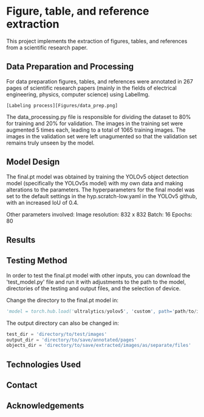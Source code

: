 # Figure, table, and reference extraction 
This project implements the extraction of figures, tables, and references from a scientific research paper. 


## Data Preparation and Processing 
For data preparation figures, tables, and references were annotated in 267 pages of scientific research papers (mainly in the fields of electrical engineering, physics, computer science) using LabelImg. 

`[Labeling process][Figures/data_prep.png]`

The data_processing.py file is responsible for dividing the dataset to 80% for training and 20% for validation. 
The images in the training set were augmented 5 times each, leading to a total of 1065 training images. The images in the validation set were left unagumented so that the validation set remains truly unseen by the model. 

## Model Design 
The final.pt model was obtained by training the YOLOv5 object detection model (specifically the YOLOv5s model) with my own data and making alterations to the parameters. The hyperparameters for the final model was set to the default settings in the hyp.scratch-low.yaml in the YOLOv5 github, with an increased IoU of 0.4.

Other parameters involved: 
    Image resolution: 832 x 832
    Batch: 16
    Epochs: 80

## Results 

## Testing Method  
In order to test the final.pt model with other inputs, you can download the 'test_model.py' file and run it with adjustments to the path to the model, directories of the testing and output files, and the selection of device. 

Change the directory to the final.pt model in:
```python
'model = torch.hub.load('ultralytics/yolov5', 'custom', path='path/to/installed/extraction.pt/model')' 
```

The output directory can also be changed in: 
```python
test_dir = 'directory/to/test/images'
output_dir = 'directory/to/save/annotated/pages'
objects_dir = 'directory/to/save/extracted/images/as/separate/files'
```

## Technologies Used

## Contact

## Acknowledgements 